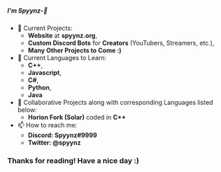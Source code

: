 ##### I'm Spyynz-👋
- 🔭 Current Projects:
  - **Website** at **spyynz.org**,
  - **Custom Discord Bots** for **Creators** (YouTubers, Streamers, etc.),
  - **Many Other Projects to Come :)**
- 🌱 Current Languages to Learn:
  - **C++**,
  - **Javascript**,
  - **C#**,
  - **Python**,
  - **Java**
- 🤔 Collaborative Projects along with corresponding Languages listed below:
  - **Horion Fork (Solar)** coded in **C++**
- 📫 How to reach me:
  - **Discord: Spyynz#9999**
  - **Twitter: @spyynz**
  
### Thanks for reading! Have a nice day :)
